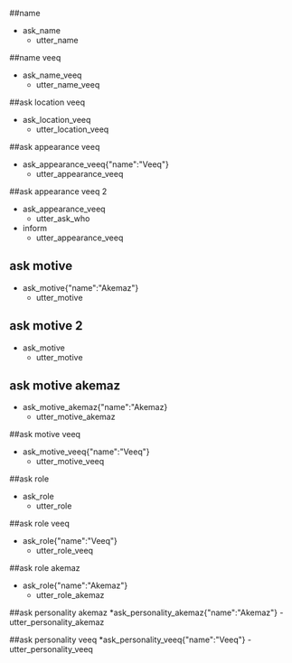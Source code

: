 ##name 
* ask_name
    - utter_name

##name veeq
* ask_name_veeq
    - utter_name_veeq

##ask location veeq
* ask_location_veeq
    - utter_location_veeq

##ask appearance veeq
* ask_appearance_veeq{"name":"Veeq"}
    - utter_appearance_veeq

##ask appearance veeq 2
* ask_appearance_veeq
    - utter_ask_who
* inform
    - utter_appearance_veeq

## ask motive
* ask_motive{"name":"Akemaz"}
    - utter_motive

## ask motive 2
* ask_motive
    - utter_motive

## ask motive akemaz
* ask_motive_akemaz{"name":"Akemaz}
    - utter_motive_akemaz

##ask motive veeq
* ask_motive_veeq{"name":"Veeq"}
    - utter_motive_veeq

##ask role
* ask_role
    - utter_role

##ask role veeq
* ask_role{"name":"Veeq"}
    - utter_role_veeq

##ask role akemaz
* ask_role{"name":"Akemaz"}
    - utter_role_akemaz

##ask personality akemaz
*ask_personality_akemaz{"name":"Akemaz"}
    - utter_personality_akemaz

##ask personality veeq
*ask_personality_veeq{"name":"Veeq"}
    - utter_personality_veeq


